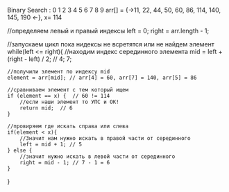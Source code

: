 Binary Search : 
            0   1   2   3   4   5   6    7    8    9
arr[] = {->11, 22, 44, 50, 60, 86, 114, 140, 145, 190 <-}, x= 114

//определяем левый и правый индексы
left = 0;
right = arr.length - 1;

//запускаем цикл пока нидексы не всретятся или не найдем элемент
while(left <= right){
    //находим индекс серединного элемента
    mid = left + (right - left) / 2;  // 4;  7;  

    //получили элемент по индексу mid
    element = arr[mid]; // arr[4] = 60, arr[7] = 140, arr[5] = 86

    //сравниваем элемент с тем который ищем
    if (element == x) {  // 60 != 114
        //если наши элемент то УПС и ОК!
        return mid;  // 6
    }

    //провиряем где искать справа или слева
    if(element < x){
        //Значит нам нужно искать в правой части от серединного
        left = mid + 1; // 5
    } else {
        //значит нужно искать в левой части от серединного
        right = mid - 1; // 7 - 1 = 6
    }
}